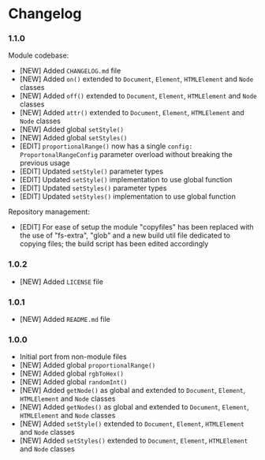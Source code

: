 Changelog
=========

### 1.1.0

Module codebase:

* [NEW] Added `CHANGELOG.md` file
* [NEW] Added `on()` extended to `Document`, `Element`, `HTMLElement` and `Node` classes
* [NEW] Added `off()` extended to `Document`, `Element`, `HTMLElement` and `Node` classes
* [NEW] Added `attr()` extended to `Document`, `Element`, `HTMLElement` and `Node` classes
* [NEW] Added global `setStyle()`
* [NEW] Added global `setStyles()`
* [EDIT] `proportionalRange()` now has a single `config: ProportonalRangeConfig` parameter overload without breaking the previous usage
* [EDIT] Updated `setStyle()` parameter types
* [EDIT] Updated `setStyle()` implementation to use global function
* [EDIT] Updated `setStyles()` parameter types
* [EDIT] Updated `setStyles()` implementation to use global function

Repository management:

* [EDIT] For ease of setup the module "copyfiles" has been replaced with the use of "fs-extra", "glob" and a new build util file dedicated to copying files; the build script has been edited accordingly

### 1.0.2

* [NEW] Added `LICENSE` file

### 1.0.1

* [NEW] Added `README.md` file

### 1.0.0

* Initial port from non-module files
* [NEW] Added global `proportionalRange()`
* [NEW] Added global `rgbToHex()`
* [NEW] Added global `randomInt()`
* [NEW] Added `getNode()` as global and extended to `Document`, `Element`, `HTMLElement` and `Node` classes
* [NEW] Added `getNodes()` as global and extended to `Document`, `Element`, `HTMLElement` and `Node` classes
* [NEW] Added `setStyle()` extended to `Document`, `Element`, `HTMLElement` and `Node` classes
* [NEW] Added `setStyles()` extended to `Document`, `Element`, `HTMLElement` and `Node` classes